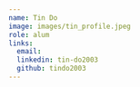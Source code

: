 ```yaml
---
name: Tin Do
image: images/tin_profile.jpeg
role: alum
links:
  email:
  linkedin: tin-do2003
  github: tindo2003
---
```


